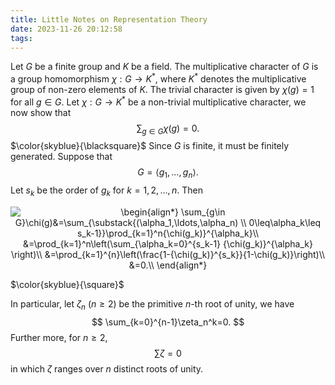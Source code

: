 ```yaml
---
title: Little Notes on Representation Theory
date: 2023-11-26 20:12:58
tags:
---
```



Let $G$ be a finite group and $K$ be a field. The multiplicative character of $G$ is a group homomorphism $\chi:G\to K^{\ast}$, where $K^{\ast}$ denotes the multiplicative group of non-zero elements of $K$. The trivial character is given by $\chi(g)=1$ for all $g\in G$.
Let $\chi:G\to K^{\ast}$ be a non-trivial multiplicative character, we now show that
$$
\sum_{g\in G}\chi(g)=0.
$$
$\color{skyblue}{\blacksquare}$ Since $G$ is finite, it must be finitely generated. Suppose that
$$
G=\langle g_1,\ldots,g_n\rangle.
$$
Let $s_k$ be the order of $g_k$ for $k=1,2,\ldots,n$. Then

<p align="center"><img align="center" src="https://i.upmath.me/svg/%0A%5Cbegin%7Balign*%7D%0A%5Csum_%7Bg%5Cin%20G%7D%5Cchi(g)%26%3D%5Csum_%7B%5Csubstack%7B(%5Calpha_1%2C%5Cldots%2C%5Calpha_n)%20%5C%5C%200%5Cleq%5Calpha_k%5Cleq%20s_k-1%7D%7D%5Cprod_%7Bk%3D1%7D%5En%7B%5Cchi(g_k)%7D%5E%7B%5Calpha_k%7D%5C%5C%0A%26%3D%5Cprod_%7Bk%3D1%7D%5En%5Cleft(%5Csum_%7B%5Calpha_k%3D0%7D%5E%7Bs_k-1%7D%20%7B%5Cchi(g_k)%7D%5E%7B%5Calpha_k%7D%20%5Cright)%5C%5C%0A%26%3D%5Cprod_%7Bk%3D1%7D%5E%7Bn%7D%5Cleft(%5Cfrac%7B1-%7B%5Cchi(g_k)%7D%5E%7Bs_k%7D%7D%7B1-%5Cchi(g_k)%7D%5Cright)%5C%5C%0A%26%3D0.%5C%5C%0A%5Cend%7Balign*%7D%0A" alt="
\begin{align*}
\sum_{g\in G}\chi(g)&amp;=\sum_{\substack{(\alpha_1,\ldots,\alpha_n) \\ 0\leq\alpha_k\leq s_k-1}}\prod_{k=1}^n{\chi(g_k)}^{\alpha_k}\\
&amp;=\prod_{k=1}^n\left(\sum_{\alpha_k=0}^{s_k-1} {\chi(g_k)}^{\alpha_k} \right)\\
&amp;=\prod_{k=1}^{n}\left(\frac{1-{\chi(g_k)}^{s_k}}{1-\chi(g_k)}\right)\\
&amp;=0.\\
\end{align*}
" /></p>

$\color{skyblue}{\square}$

In particular, let $\zeta_n$ $(n\geq 2)$ be the primitive $n$-th root of unity, we have
$$
\sum_{k=0}^{n-1}\zeta_n^k=0.
$$
Further more, for $n\geq 2$, 
$$
\sum \zeta=0
$$
in which $\zeta$ ranges over $n$ distinct roots of unity. 
